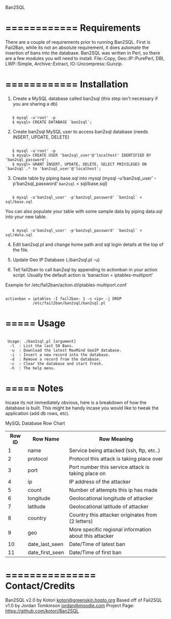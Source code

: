 Ban2SQL 

============
Requirements
============

There are a couple of requirements prior to running Ban2SQL. First is Fail2Ban, while its not an 
absolute requirement, it does automate the insertion of bans into the database. Ban2SQL was written 
in Perl, so there are a few modules you will need to install. File::Copy, Geo::IP::PurePerl, DBI,
LWP::Simple, Archive::Extract, IO::Uncompress::Gunzip.

                               
============
Installation
============

1. Create a MySQL database called ban2sql (this step isn't necessary if you are sharing a db)
<pre><code>
   $ mysql -u'root' -p
   $ mysql> CREATE DATABASE `ban2sql`;
</code></pre>

2. Create ban2sql MySQL user to access ban2sql database (needs INSERT, UPDATE, DELETE)
<pre><code>
   $ mysql -u'root' -p
   $ mysql> CREATE USER 'ban2sql_user'@'localhost' IDENTIFIED BY 'ban2sql_password';
   $ mysql> GRANT INSERT, UPDATE, DELETE, SELECT PRIVILEGES ON `ban2sql`.* to 'ban2sql_user'@'localhost';
</code></pre>

3. Create table by piping base.sql into mysql (mysql -u'ban2sql_user' -p'ban2sql_password' `ban2sql` < sql/base.sql)
<pre><code>
   $ mysql -u'ban2sql_user' -p'ban2sql_password' `ban2sql` < sql/base.sql
</code></pre>
   You can also populate your table with some sample data by piping data.sql into your new table.
<pre><code>
   $ mysql -u'ban2sql_user' -p'ban2sql_password' `ban2sql` < sql/data.sql
</code></pre>

4. Edit ban2sql.pl and change home path and sql login details at the top of the file.

5. Update Geo IP Database (./ban2sql.pl -u)

6. Tell fail2ban to call ban2sql by appending to actionban in your action script.
   Usually the default action is 'banaction = iptables-multiport'

Example for /etc/fail2ban/action.d/iptables-multiport.conf
<pre><code>
actionban = iptables -I fail2ban-<name> 1 -s &lt;ip&gt; -j DROP
            /etc/fail2ban/ban2sql/ban2sql.pl <name> <protocol> <port> <ip>
</code></pre>

=====
Usage
=====
<pre><code>
 Usage: ./ban2sql.pl [argument]
  -l  : List the last 50 Bans.
  -u  : Download the latest MaxMind GeoIP database.
  -i  : Insert a new record into the database.
  -d  : Remove a record from the database.
  -c  : Clear the database and start fresh.
  -h  : The help menu.
</code></pre>

=====
Notes
=====

Incase its not immediately obvious, here is a breakdown of how the database is built.
This might be handy incase you would like to tweak the application (add db rows, etc).

MySQL Database Row Chart
<table>
  <tr>
    <th>Row ID</th><th>Row Name</th><th>Row Meaning</th>
  </tr>
  <tr>
    <td>1</td><td>name</td><td>Service being attacked (ssh, ftp, etc..)</td>
  </tr>
  <tr>
    <td>2</td><td>protocol</td><td>Protocol this attack is taking place over</td>
  </tr>
  <tr>
    <td>3</td><td>port</td><td>Port number this service attack is taking place on</td>
  </tr>
  <tr>
    <td>4</td><td>ip</td><td>IP address of the attacker</td>
  </tr>
  <tr>
    <td>5</td><td>count</td><td>Number of attempts this ip has made</td>
  </tr>
  <tr>
    <td>6</td><td>longitude</td><td>Geolocational longitude of attacker</td>
  </tr>
  <tr>
    <td>7</td><td>latitude</td><td>Geolocational latitude of attacker</td>
  </tr>
  <tr>
    <td>8</td><td>country</td><td>Country this attacker originates from (2 letters)</td>
  </tr>
  <tr>
    <td>9</td><td>geo</td><td>More specific regional information about this attacker</td>
  </tr>
  <tr>
    <td>10</td><td>date_last_seen</td><td>Date/Time of latest ban</td>
  </tr>
  <tr>
    <td>11</td><td>date_first_seen</td><td>Date/Time of first ban</td>
  </tr>
</table>


===============
Contact/Credits
===============
Ban2SQL v2.0 by Kotori <kotori@greenskin.hopto.org>
Based off of Fail2SQL v1.0 by Jordan Tomkinson <jordan@moodle.com>
Project Page: https://github.com/kotori/Ban2SQL

